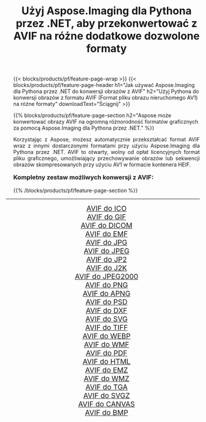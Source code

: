 ﻿---
title: Użyj Aspose.Imaging dla Pythona przez .NET, aby przekonwertować z AVIF na różne dodatkowe dozwolone formaty 
weight: 3920
url: /pl/python-net/conversion/from/avif/ 
lang: pl
langdirlevel: 2
locales: zh-hans,ja,it,ru,de,es,fr,nl,id,lt,pl,pt,vi,tr,ko,zh-hant,ar,hi,th,sv,cs,uk,he
description: Możesz szybko przekształcić AVIF(Format pliku obrazu nieruchomego AV1) w różne formaty za pomocą Aspose.Imaging dla Pythona przez .NET.
---

{{< blocks/products/pf/feature-page-wrap >}}
{{< blocks/products/pf/feature-page-header h1="Jak używać Aspose.Imaging dla Pythona przez .NET do konwersji obrazów z AVIF" h2="Użyj Pythona do konwersji obrazów z formatu AVIF (Format pliku obrazu nieruchomego AV1) na różne formaty" downloadText="Ściągnij" >}}


{{% blocks/products/pf/feature-page-section  h2="Aspose może konwertować obrazy AVIF na ogromną różnorodność formatów graficznych za pomocą Aspose.Imaging dla Pythona przez .NET." %}}
<p align=justify>Korzystając z Aspose, możesz automatycznie przekształcać format AVIF wraz z innymi dostarczonymi formatami przy użyciu Aspose.Imaging dla Pythona przez .NET. AVIF to otwarty, wolny od opłat licencyjnych format pliku graficznego, umożliwiający przechowywanie obrazów lub sekwencji obrazów skompresowanych przy użyciu AV1 w formacie kontenera HEIF.</p>
<h3 style="margin-top:16px;">
Kompletny zestaw możliwych konwersji z AVIF:
</h3>
{{% /blocks/products/pf/feature-page-section %}}
<div class="container-fluid productfamilypage bg-gray">
    <div class="convertypes bg-gray agp-content section">
        <div class="container">
		<hr style="margin-left:-20px;"/>
		<div class="row other-converters" style="gap: 10px;font-size: 19px;text-align:center;">
		    <div class='col-md-3 other-converter remove-lp remove-rp'><a href="/imaging/pl/python-net/conversion/avif-to-ico/" style="padding:15px;">AVIF do ICO</a></div><div class='col-md-3 other-converter remove-lp remove-rp'><a href="/imaging/pl/python-net/conversion/avif-to-gif/" style="padding:15px;">AVIF do GIF</a></div><div class='col-md-3 other-converter remove-lp remove-rp'><a href="/imaging/pl/python-net/conversion/avif-to-dicom/" style="padding:15px;">AVIF do DICOM</a></div><div class='col-md-3 other-converter remove-lp remove-rp'><a href="/imaging/pl/python-net/conversion/avif-to-emf/" style="padding:15px;">AVIF do EMF</a></div><div class='col-md-3 other-converter remove-lp remove-rp'><a href="/imaging/pl/python-net/conversion/avif-to-jpg/" style="padding:15px;">AVIF do JPG</a></div><div class='col-md-3 other-converter remove-lp remove-rp'><a href="/imaging/pl/python-net/conversion/avif-to-jpeg/" style="padding:15px;">AVIF do JPEG</a></div><div class='col-md-3 other-converter remove-lp remove-rp'><a href="/imaging/pl/python-net/conversion/avif-to-jp2/" style="padding:15px;">AVIF do JP2</a></div><div class='col-md-3 other-converter remove-lp remove-rp'><a href="/imaging/pl/python-net/conversion/avif-to-j2k/" style="padding:15px;">AVIF do J2K</a></div><div class='col-md-3 other-converter remove-lp remove-rp'><a href="/imaging/pl/python-net/conversion/avif-to-jpeg2000/" style="padding:15px;">AVIF do JPEG2000</a></div><div class='col-md-3 other-converter remove-lp remove-rp'><a href="/imaging/pl/python-net/conversion/avif-to-png/" style="padding:15px;">AVIF do PNG</a></div><div class='col-md-3 other-converter remove-lp remove-rp'><a href="/imaging/pl/python-net/conversion/avif-to-apng/" style="padding:15px;">AVIF do APNG</a></div><div class='col-md-3 other-converter remove-lp remove-rp'><a href="/imaging/pl/python-net/conversion/avif-to-psd/" style="padding:15px;">AVIF do PSD</a></div><div class='col-md-3 other-converter remove-lp remove-rp'><a href="/imaging/pl/python-net/conversion/avif-to-dxf/" style="padding:15px;">AVIF do DXF</a></div><div class='col-md-3 other-converter remove-lp remove-rp'><a href="/imaging/pl/python-net/conversion/avif-to-svg/" style="padding:15px;">AVIF do SVG</a></div><div class='col-md-3 other-converter remove-lp remove-rp'><a href="/imaging/pl/python-net/conversion/avif-to-tiff/" style="padding:15px;">AVIF do TIFF</a></div><div class='col-md-3 other-converter remove-lp remove-rp'><a href="/imaging/pl/python-net/conversion/avif-to-webp/" style="padding:15px;">AVIF do WEBP</a></div><div class='col-md-3 other-converter remove-lp remove-rp'><a href="/imaging/pl/python-net/conversion/avif-to-wmf/" style="padding:15px;">AVIF do WMF</a></div><div class='col-md-3 other-converter remove-lp remove-rp'><a href="/imaging/pl/python-net/conversion/avif-to-pdf/" style="padding:15px;">AVIF do PDF</a></div><div class='col-md-3 other-converter remove-lp remove-rp'><a href="/imaging/pl/python-net/conversion/avif-to-html/" style="padding:15px;">AVIF do HTML</a></div><div class='col-md-3 other-converter remove-lp remove-rp'><a href="/imaging/pl/python-net/conversion/avif-to-emz/" style="padding:15px;">AVIF do EMZ</a></div><div class='col-md-3 other-converter remove-lp remove-rp'><a href="/imaging/pl/python-net/conversion/avif-to-wmz/" style="padding:15px;">AVIF do WMZ</a></div><div class='col-md-3 other-converter remove-lp remove-rp'><a href="/imaging/pl/python-net/conversion/avif-to-tga/" style="padding:15px;">AVIF do TGA</a></div><div class='col-md-3 other-converter remove-lp remove-rp'><a href="/imaging/pl/python-net/conversion/avif-to-svgz/" style="padding:15px;">AVIF do SVGZ</a></div><div class='col-md-3 other-converter remove-lp remove-rp'><a href="/imaging/pl/python-net/conversion/avif-to-canvas/" style="padding:15px;">AVIF do CANVAS</a></div><div class='col-md-3 other-converter remove-lp remove-rp'><a href="/imaging/pl/python-net/conversion/avif-to-bmp/" style="padding:15px;">AVIF do BMP</a></div>
                </div>
        </div>
    </div>
</div>
<br/>

